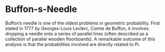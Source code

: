 # Buffon-s-Needle
Buffon’s needle is one of the oldest problems in geometric probability. First stated in 1777 by Georges-Louis Leclerc, Comte de Buffon, it involves dropping a needle onto a series of parallel lines (often described as a collection of parallel wooden floorboards). A remarkable outcome of this analysis is that the probabilities involved are directly related to Pi.
